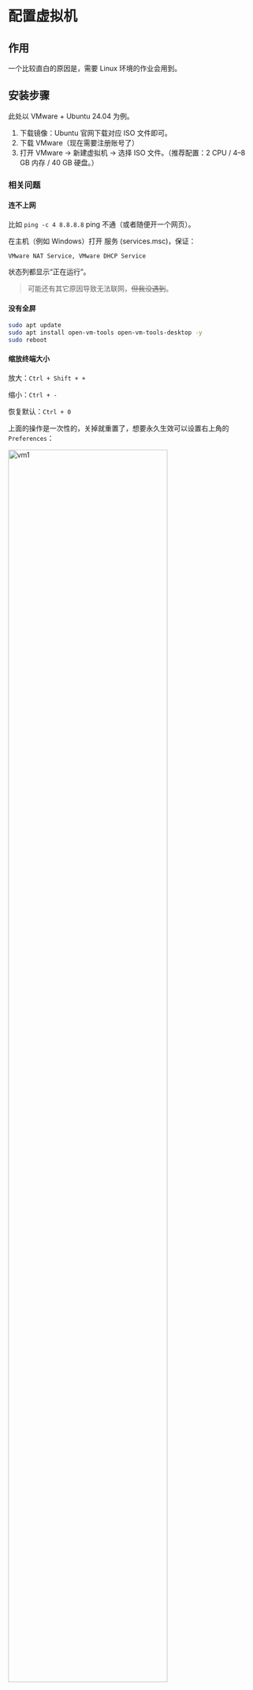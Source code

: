 # 配置虚拟机

## 作用

一个比较直白的原因是，需要 Linux 环境的作业会用到。

## 安装步骤

此处以 VMware + Ubuntu 24.04 为例。

1. 下载镜像：Ubuntu 官网下载对应 ISO 文件即可。
2. 下载 VMware（现在需要注册账号了）
3. 打开 VMware → 新建虚拟机 → 选择 ISO 文件。（推荐配置：2 CPU / 4–8 GB 内存 / 40 GB 硬盘。）

### 相关问题

#### 连不上网

比如 `ping -c 4 8.8.8.8` ping 不通（或者随便开一个网页）。

在主机（例如 Windows）打开 服务 (services.msc)，保证：

`VMware NAT Service, VMware DHCP Service`

状态列都显示“正在运行”。

> 可能还有其它原因导致无法联网，~~但我没遇到~~。

#### 没有全屏

```sh
sudo apt update
sudo apt install open-vm-tools open-vm-tools-desktop -y
sudo reboot
```

#### 缩放终端大小

放大：`Ctrl + Shift + +`

缩小：`Ctrl + -`

恢复默认：`Ctrl + 0`

上面的操作是一次性的，关掉就重置了，想要永久生效可以设置右上角的 `Preferences`：

<img src="/CS-learning/src/Miscellaneous/assets/vm1.png" alt="vm1" width="80%">

还有个放大整个 UI 文字的命令：

```sh
gsettings set org.gnome.desktop.interface text-scaling-factor 1.3
```

#### 显示隐藏文件

文件名或目录名前缀带一个点 `.` 时为隐藏文件。

用 `ctrl + H` 显示。

#### 全屏

`ctrl + alt + enter`